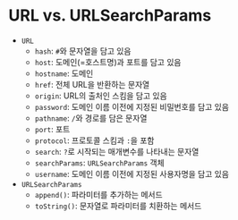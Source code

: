 # URL vs. URLSearchParams

- `URL`
  - `hash`: `#`와 문자열을 담고 있음
  - `host`: 도메인(=호스트명)과 포트를 담고 있음
  - `hostname`: 도메인
  - `href`: 전체 URL을 반환하는 문자열
  - `origin`: URL의 출처인 스킴을 담고 있음
  - `password`: 도메인 이름 이전에 지정된 비밀번호를 담고 있음
  - `pathname`: `/`와 경로를 담은 문자열
  - `port`: 포트
  - `protocol`: 프로토콜 스킴과 `:`을 포함
  - `search`: `?`로 시작되는 매개변수를 나타내는 문자열
  - `searchParams`: `URLSearchParams` 객체
  - `username`: 도메인 이름 이전에 지정된 사용자명을 담고 있음
- `URLSearchParams`
  - `append()`: 파라미터를 추가하는 메서드
  - `toString()`: 문자열로 파라미터를 치환하는 메서드
